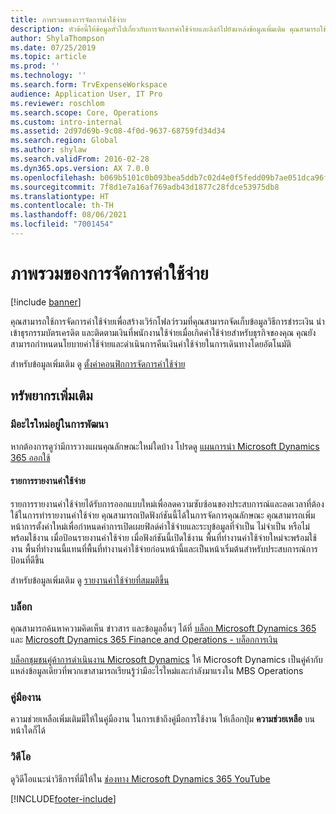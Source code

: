 ```yaml
---
title: ภาพรวมของการจัดการค่าใช้จ่าย
description: หัวข้อนี้ให้ข้อมูลทั่วไปเกี่ยวกับการจัดการค่าใช้จ่ายและลิงก์ไปยังแหล่งข้อมูลเพิ่มเติม คุณสามารถใช้การจัดการค่าใช้จ่ายเพื่อสร้างเวิร์กโฟลว์รวมที่คุณสามารถจัดเก็บข้อมูลวิธีการชำระเงิน นำเข้าธุรกรรมบัตรเครดิต และติดตามเงินที่พนักงานใช้จ่ายเมื่อเกิดค่าใช้จ่ายสำหรับธุรกิจของคุณ
author: ShylaThompson
ms.date: 07/25/2019
ms.topic: article
ms.prod: ''
ms.technology: ''
ms.search.form: TrvExpenseWorkspace
audience: Application User, IT Pro
ms.reviewer: roschlom
ms.search.scope: Core, Operations
ms.custom: intro-internal
ms.assetid: 2d97d69b-9c08-4f0d-9637-68759fd34d34
ms.search.region: Global
ms.author: shylaw
ms.search.validFrom: 2016-02-28
ms.dyn365.ops.version: AX 7.0.0
ms.openlocfilehash: b069b5101c0b093bea5ddb7c02d4e0f5fedd09b7ae051dca96f620b164c17fd3
ms.sourcegitcommit: 7f8d1e7a16af769adb43d1877c28fdce53975db8
ms.translationtype: HT
ms.contentlocale: th-TH
ms.lasthandoff: 08/06/2021
ms.locfileid: "7001454"
---
```

# <a name="expense-management-overview"></a>ภาพรวมของการจัดการค่าใช้จ่าย

[!include [banner](../includes/banner.md)]

คุณสามารถใช้การจัดการค่าใช้จ่ายเพื่อสร้างเวิร์กโฟลว์รวมที่คุณสามารถจัดเก็บข้อมูลวิธีการชำระเงิน นำเข้าธุรกรรมบัตรเครดิต และติดตามเงินที่พนักงานใช้จ่ายเมื่อเกิดค่าใช้จ่ายสำหรับธุรกิจของคุณ คุณยังสามารถกำหนดนโยบายค่าใช้จ่ายและดำเนินการคืนเงินค่าใช้จ่ายในการเดินทางโดยอัตโนมัติ

สำหรับข้อมูลเพิ่มเติม ดู [ตั้งค่าคอนฟิกการจัดการค่าใช้จ่าย](plan-expense-management.md)

## <a name="additional-resources"></a>ทรัพยากรเพิ่มเติม

### <a name="whats-new-and-in-development"></a>มีอะไรใหม่อยู่ในการพัฒนา

หากต้องการดูว่ามีการวางแผนคุณลักษณะใหม่ใดบ้าง โปรดดู [แผนการนำ Microsoft Dynamics 365 ออกใช้](/dynamics365/release-plans/)

#### <a name="expense-report-entry"></a>รายการรายงานค่าใช้จ่าย

รายการรายงานค่าใช้จ่ายได้รับการออกแบบใหม่เพื่อลดความซับซ้อนของประสบการณ์และลดเวลาที่ต้องใช้ในการทำรายงานค่าใช้จ่าย คุณสามารถเปิดฟังก์ชันนี้ได้ในการจัดการคุณลักษณะ คุณสามารถเพิ่มหน้าการตั้งค่าใหม่เพื่อกำหนดค่าการเปิดเผยฟิลด์ค่าใช้จ่ายและระบุข้อมูลที่จำเป็น ไม่จำเป็น หรือไม่พร้อมใช้งาน เมื่อป้อนรายงานค่าใช้จ่าย เมื่อฟังก์ชันนี้เปิดใช้งาน พื้นที่ทำงานค่าใช้จ่ายใหม่จะพร้อมใช้งาน พื้นที่ทำงานนี้แทนที่พื้นที่ทำงานค่าใช้จ่ายก่อนหน้านี้และเป็นหน้าเริ่มต้นสำหรับประสบการณ์การป้อนที่ดีขึ้น

สำหรับข้อมูลเพิ่มเติม ดู [รายงานค่าใช้จ่ายที่สมมติขึ้น](ExpenseWorkspaceNew.md)

### <a name="blogs"></a>บล็อก

คุณสามารถค้นหาความคิดเห็น ข่าวสาร และข้อมูลอื่นๆ ได้ที่ [บล็อก Microsoft Dynamics 365](https://community.dynamics.com/b/msftdynamicsblog?c=Enterprise) และ [Microsoft Dynamics 365 Finance and Operations - บล็อกการเงิน](https://community.dynamics.com/365/financeandoperations/b/financials)

[บล็อกชุมชนคู่ค้าการดำเนินงาน Microsoft Dynamics](https://community.dynamics.com/partner/b/operationspartnercommunityblog) ให้ Microsoft Dynamics เป็นคู่ค้ากับแหล่งข้อมูลเดียวที่พวกเขาสามารถเรียนรู้ว่ามีอะไรใหม่และกำลังมาแรงใน MBS Operations

### <a name="task-guides"></a>คู่มืองาน

ความช่วยเหลือเพิ่มเติมมีให้ในคู่มืองาน ในการเข้าถึงคู่มือการใช้งาน ให้เลือกปุ่ม **ความช่วยเหลือ** บนหน้าใดก็ได้

### <a name="videos"></a>วิดีโอ

ดูวิดีโอแนะนำวิธีการที่มีให้ใน [ช่องทาง Microsoft Dynamics 365 YouTube](https://www.youtube.com/channel/UCJGCg4rB3QSs8y_1FquelBQ)


[!INCLUDE[footer-include](../includes/footer-banner.md)]